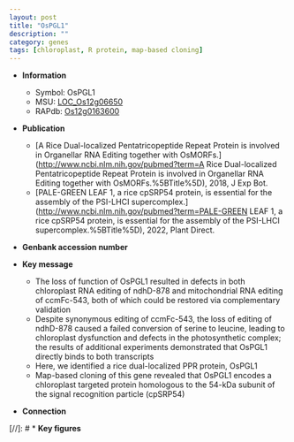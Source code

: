 ```yaml
---
layout: post
title: "OsPGL1"
description: ""
category: genes
tags: [chloroplast, R protein, map-based cloning]
---
```


* **Information**  
    + Symbol: OsPGL1  
    + MSU: [LOC_Os12g06650](http://rice.uga.edu/cgi-bin/ORF_infopage.cgi?orf=LOC_Os12g06650)  
    + RAPdb: [Os12g0163600](http://rapdb.dna.affrc.go.jp/viewer/gbrowse_details/irgsp1?name=Os12g0163600)  

* **Publication**  
    + [A Rice Dual-localized Pentatricopeptide Repeat Protein is involved in Organellar RNA Editing together with OsMORFs.](http://www.ncbi.nlm.nih.gov/pubmed?term=A Rice Dual-localized Pentatricopeptide Repeat Protein is involved in Organellar RNA Editing together with OsMORFs.%5BTitle%5D), 2018, J Exp Bot.
    + [PALE-GREEN LEAF 1, a rice cpSRP54 protein, is essential for the assembly of the PSI-LHCI supercomplex.](http://www.ncbi.nlm.nih.gov/pubmed?term=PALE-GREEN LEAF 1, a rice cpSRP54 protein, is essential for the assembly of the PSI-LHCI supercomplex.%5BTitle%5D), 2022, Plant Direct.

* **Genbank accession number**  

* **Key message**  
    + The loss of function of OsPGL1 resulted in defects in both chloroplast RNA editing of ndhD-878 and mitochondrial RNA editing of ccmFc-543, both of which could be restored via complementary validation
    + Despite synonymous editing of ccmFc-543, the loss of editing of ndhD-878 caused a failed conversion of serine to leucine, leading to chloroplast dysfunction and defects in the photosynthetic complex; the results of additional experiments demonstrated that OsPGL1 directly binds to both transcripts
    + Here, we identified a rice dual-localized PPR protein, OsPGL1
    + Map-based cloning of this gene revealed that OsPGL1 encodes a chloroplast targeted protein homologous to the 54-kDa subunit of the signal recognition particle (cpSRP54)

* **Connection**  

[//]: # * **Key figures**  


